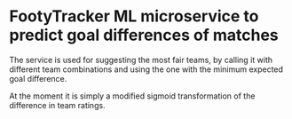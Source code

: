 # FootyTracker ML microservice to predict goal differences of matches

The service is used for suggesting the most fair teams, by calling it with different team combinations and using the 
one with the minimum expected goal difference.

At the moment it is simply a modified sigmoid transformation of the difference in team ratings.